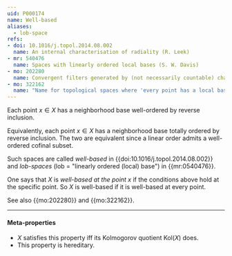 ```yaml
---
uid: P000174
name: Well-based
aliases:
  - lob-space
refs:
- doi: 10.1016/j.topol.2014.08.002
  name: An internal characterisation of radiality (R. Leek)
- mr: 540476
  name: Spaces with linearly ordered local bases (S. W. Davis)
- mo: 202280
  name: Convergent filters generated by (not necessarily countable) chains
- mo: 322162
  name: "Name for topological spaces where 'every point has a local base wellordered by reverse inclusion'"
---
```


Each point $x\in X$ has a neighborhood base well-ordered by reverse inclusion.

Equivalently, each point $x\in X$ has a neighborhood base totally ordered by reverse inclusion.  The two are equivalent since a linear order admits a well-ordered cofinal subset.

Such spaces are called *well-based* in {{doi:10.1016/j.topol.2014.08.002}} and *lob-spaces* (lob = "linearly ordered (local) base") in {{mr:0540476}}.

One says that $X$ is *well-based at the point $x$* if the conditions above hold at the specific point.
So $X$ is well-based if it is well-based at every point.

See also {{mo:202280}} and {{mo:322162}}.

----
#### Meta-properties

- $X$ satisfies this property iff its Kolmogorov quotient $\text{Kol}(X)$ does.
- This property is hereditary.
